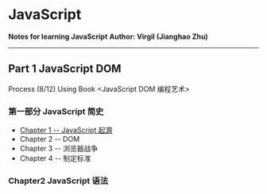 # JavaScript 
**Notes for learning JavaScript** 
**Author: Virgil (Jianghao Zhu)**  

---

## Part 1 JavaScript DOM 

Process (8/12) Using Book <JavaScript DOM 编程艺术>

### 第一部分 JavaScript 简史

- [Chapter 1 -- JavaScript 起源](JavaScriptDomNotes/Chapter1.md)
- Chapter 2 -- DOM
- Chapter 3 -- 浏览器战争
- Chapter 4 -- 制定标准

### Chapter2 JavaScript 语法

